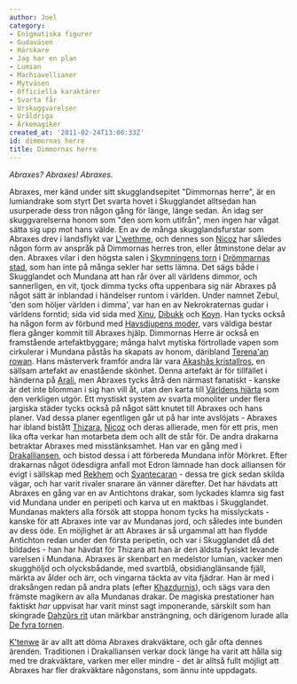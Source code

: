 ```yaml
---
author: Joel
category:
- Enigmatiska figurer
- Gudaväsen
- Härskare
- Jag har en plan
- Lumian
- Machiavellianer
- Mytväsen
- Officiella karaktärer
- Svarta får
- Urskuggvarelser
- Uråldriga
- Ärkemagiker
created_at: '2011-02-24T13:00:33Z'
id: dimmornas herre
title: Dimmornas herre
---
```

*Abraxes? Abraxes! Abraxes.*

Abraxes, mer känd under sitt skugglandsepitet "Dimmornas herre", är en lumiandrake som styrt Det svarta hovet i Skugglandet alltsedan han usurperade dess tron någon gång för länge, länge sedan. Än idag ser skuggvarelserna honom som "den som kom utifrån", men ingen har vågat sätta sig upp mot hans välde. En av de många skugglandsfurstar som Abraxes drev i landsflykt var [L'wethme], och dennes son [Nicoz] har således någon form av anspråk på Dimmornas herres tron, eller åtminstone delar av den. Abraxes vilar i den högsta salen i [Skymningens torn] i [Drömmarnas stad], som han inte på många sekler har setts lämna. Det sägs både i Skugglandet och Mundana att han rår över all världens dimmor, och sannerligen, en vit, tjock dimma tycks ofta uppenbara sig när Abraxes på något sätt är inblandad i händelser runtom i världen. Under namnet Zebul, 'den som höljer världen i dimma', var han en av Nekrokraternas gudar i världens forntid; sida vid sida med [Xinu], [Dibukk] och [Koyn]. Han tycks också ha någon form av förbund med [Havsdjupens moder], vars väldiga bestar flera gånger kommit till Abraxes hjälp.
Dimmornas Herre är också en framstående artefaktbyggare; många halvt mytiska förtrollade vapen som cirkulerar i Mundana påstås ha skapats av honom, däribland [Terena'an rowan]. Hans mästerverk framför andra lär vara [Akashâs kristallros], en sällsam artefakt av enastående skönhet. Denna artefakt är för tillfället i händerna på [Arali], men Abraxes tycks åtrå den närmast fanatiskt - kanske är det inte blomman i sig han vill åt, utan den karta till [Världens hjärta] som den verkligen utgör. Ett mystiskt system av svarta monoliter under flera jargiska städer tycks också på något sätt knutet till Abraxes och hans planer. Vad dessa planer egentligen går ut på har inte avslöjats - Abraxes har ibland bistått [Thizara], [Nicoz] och deras allierade, men för ett pris, men lika ofta verkar han motarbeta dem och allt de står för.
De andra drakarna betraktar Abraxes med misstänksamhet. Han var en gång med i [Drakalliansen], och bistod dessa i att förbereda Mundana inför Mörkret. Efter drakarnas något ödesdigra anfall mot Edron lämnade han dock alliansen för evigt i sällskap med [Rekhem] och [Syantecaran] - dessa tre gick sedan skilda vägar, och har varit rivaler snarare än vänner därefter.
Det har hävdats att Abraxes en gång var en av Antichtons drakar, som lyckades klamra sig fast vid Mundana under en peripeti och karva ut en maktbas i Skugglandet. Mundanas makters alla försök att stoppa honom tycks ha misslyckats - kanske för att Abraxes inte var av Mundanas jord, och således inte bunden av dess öde. En möjlighet är att Abraxes är så urgammal att han flydde Antichton redan under den första peripetin, och var i Skugglandet då det bildades - han har hävdat för Thizara att han är den äldsta fysiskt levande varelsen i Mundana.
Abraxes är skenbart en medelstor lumian, vacker men skugghöljd och olycksbådande, med svartblå, obsidianglänsande fjäll, märkta av ålder och ärr, och vingarna täckta av vita fjädrar. Han är med i draksången redan på andra plats (efter [Khazdurnis]), och sägs vara den främste magikern av alla Mundanas drakar. De magiska prestationer han faktiskt *har* uppvisat har varit minst sagt imponerande, särskilt som han skingrade [Dahzûrs rit] utan märkbar ansträngning, och därigenom lurade alla [De fyra tornen].

[K'tenwe] är av allt att döma Abraxes drakväktare, och går ofta dennes ärenden. Traditionen i Drakalliansen verkar dock länge ha varit att hålla sig med tre drakväktare, varken mer eller mindre - det är alltså fullt möjligt att Abraxes har fler drakväktare någonstans, som ännu inte uppdagats.

  [L'wethme]: Lwethme
  [Nicoz]: Nicoz
  [Skymningens torn]: Skymningens_torn
  [Drömmarnas stad]: Drömmarnas_stad
  [Xinu]: Xinu
  [Dibukk]: Dibukk
  [Koyn]: Koyn
  [Havsdjupens moder]: Havsdjupens_moder
  [Terena'an rowan]: Shonimeniyse
  [Akashâs kristallros]: Akashâs_kristallros
  [Arali]: Arali
  [Världens hjärta]: Världens_hjärta
  [Thizara]: Thizara
  [Drakalliansen]: Drakalliansen
  [Rekhem]: Rekhem
  [Syantecaran]: Syantecaran
  [Khazdurnis]: Khazdurnis
  [Dahzûrs rit]: Dahzûrs_rit
  [De fyra tornen]: De_fyra_tornen
  [K'tenwe]: Ktenwe